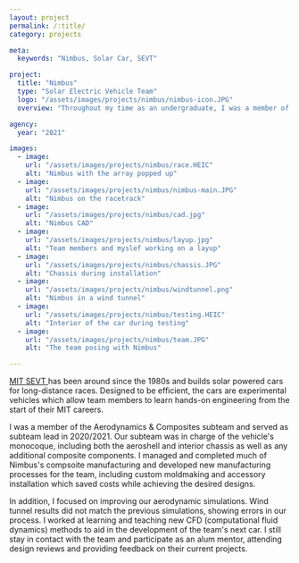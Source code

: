 ```yaml
---
layout: project
permalink: /:title/
category: projects

meta:
  keywords: "Nimbus, Solar Car, SEVT"

project:
  title: "Nimbus"
  type: "Solar Electric Vehicle Team"
  logo: "/assets/images/projects/nimbus/nimbus-icon.JPG"
  overview: "Throughout my time as an undergraduate, I was a member of the MIT Solar Electric Vehicle Team and participated in the design and manufacturing of Nimbus, our car which won the 2021 and 2022 American Solar Challenge"

agency:
  year: "2021"

images:
  - image:
    url: "/assets/images/projects/nimbus/race.HEIC"
    alt: "Nimbus with the array popped up"
  - image:
    url: "/assets/images/projects/nimbus/nimbus-main.JPG"
    alt: "Nimbus on the racetrack"
  - image:
    url: "/assets/images/projects/nimbus/cad.jpg"
    alt: "Nimbus CAD"
  - image:
    url: "/assets/images/projects/nimbus/layup.jpg"
    alt: "Team members and myslef working on a layup"
  - image:
    url: "/assets/images/projects/nimbus/chassis.JPG"
    alt: "Chassis during installation"
  - image:
    url: "/assets/images/projects/nimbus/windtunnel.png"
    alt: "Nimbus in a wind tunnel"
  - image:
    url: "/assets/images/projects/nimbus/testing.HEIC"
    alt: "Interior of the car during testing"
  - image:
    url: "/assets/images/projects/nimbus/team.JPG"
    alt: "The team posing with Nimbus"

---
```

<p> <a class="underline" href="https://www.mitsolar.com/" target="_blank"> MIT SEVT </a> has been around since the 1980s and builds solar powered cars for long-distance races. Designed to be efficient, the cars are experimental vehicles which allow team members to learn hands-on engineering from the start of their MIT careers. </p>

<p> I was a member of the Aerodynamics & Composites subteam and served as subteam lead in 2020/2021. Our subteam was in charge of the vehicle's monocoque, including both the aeroshell and interior chassis as well as any additional composite components. I managed and completed much of Nimbus's compsoite manufacturing and developed new manufacturing processes for the team, including custom moldmaking and accessory installation which saved costs while achieving the desired designs. </p>

<p> In addition, I focused on improving our aerodynamic simulations. Wind tunnel results did not match the previous simulations, showing errors in our process. I worked at learning and teaching new CFD (computational fluid dynamics) methods to aid in the development of the team's next car. I still stay in contact with the team and participate as an alum mentor, attending design reviews and providing feedback on their current projects. </p>